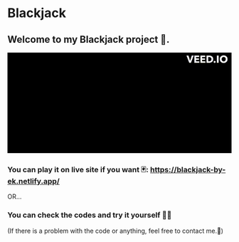 # Blackjack

## Welcome to my Blackjack project 👋.
![](https://github.com/ezgikarali4/Blackjack/blob/master/assets/Screen%20Recording%20-%2013%20Nisan%202023.gif)
### You can play it on live site if you want 🃏: https://blackjack-by-ek.netlify.app/

OR...

### You can check the codes and try it yourself 👩‍💻

(If there is a problem with the code or anything, feel free to contact me.📩)
